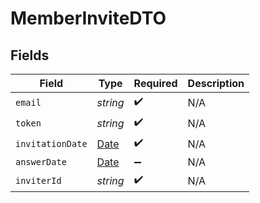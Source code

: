 # MemberInviteDTO


## Fields

| Field                                                                                         | Type                                                                                          | Required                                                                                      | Description                                                                                   |
| --------------------------------------------------------------------------------------------- | --------------------------------------------------------------------------------------------- | --------------------------------------------------------------------------------------------- | --------------------------------------------------------------------------------------------- |
| `email`                                                                                       | *string*                                                                                      | :heavy_check_mark:                                                                            | N/A                                                                                           |
| `token`                                                                                       | *string*                                                                                      | :heavy_check_mark:                                                                            | N/A                                                                                           |
| `invitationDate`                                                                              | [Date](https://developer.mozilla.org/en-US/docs/Web/JavaScript/Reference/Global_Objects/Date) | :heavy_check_mark:                                                                            | N/A                                                                                           |
| `answerDate`                                                                                  | [Date](https://developer.mozilla.org/en-US/docs/Web/JavaScript/Reference/Global_Objects/Date) | :heavy_minus_sign:                                                                            | N/A                                                                                           |
| `inviterId`                                                                                   | *string*                                                                                      | :heavy_check_mark:                                                                            | N/A                                                                                           |